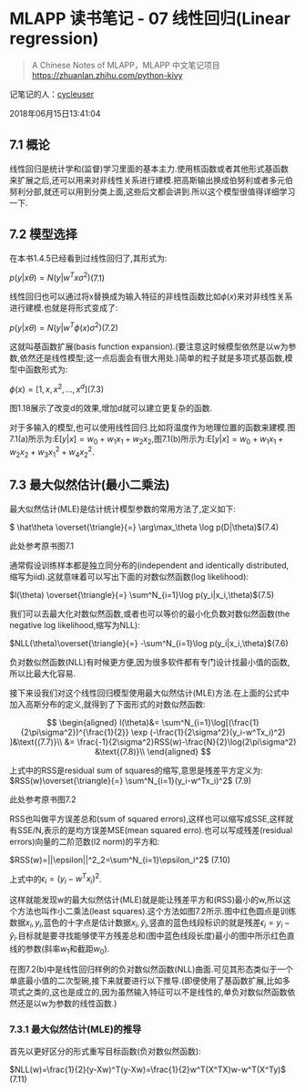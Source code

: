 # MLAPP 读书笔记 - 07 线性回归(Linear regression)

> A Chinese Notes of MLAPP，MLAPP 中文笔记项目 
https://zhuanlan.zhihu.com/python-kivy

记笔记的人：[cycleuser](https://www.zhihu.com/people/cycleuser/activities)

2018年06月15日13:41:04

## 7.1 概论

线性回归是统计学和(监督)学习里面的基本主力.使用核函数或者其他形式基函数来扩展之后,还可以用来对非线性关系进行建模.把高斯输出换成伯努利或者多元伯努利分部,就还可以用到分类上面,这些后文都会讲到.所以这个模型很值得详细学习一下.

## 7.2 模型选择


在本书1.4.5已经看到过线性回归了,其形式为:

$p(y|x\theta)=N(y|w^Tx\sigma^2)$(7.1)

线性回归也可以通过将x替换成为输入特征的非线性函数比如$\phi(x)$来对非线性关系进行建模.也就是将形式变成了:


$p(y|x\theta)=N(y|w^T\phi (x)\sigma^2)$(7.2)


这就叫基函数扩展(basis function expansion).(要注意这时候模型依然是以w为参数,依然还是线性模型;这一点后面会有很大用处.)简单的粒子就是多项式基函数,模型中函数形式为:

$\phi(x)=[1,x,x^2,...,x^d]$(7.3)

图1.18展示了改变d的效果,增加d就可以建立更复杂的函数.

对于多输入的模型,也可以使用线性回归.比如将温度作为地理位置的函数来建模.图7.1(a)所示为:$\mathrm{E}[y|x]=w_0+w_1x_1+w_2x_2$,图7.1(b)所示为:$\mathrm{E}[y|x]=w_0+w_1x_1+w_2x_2+w_3x_1^2+w_4x_2^2$.


## 7.3 最大似然估计(最小二乘法)

最大似然估计(MLE)是估计统计模型参数的常用方法了,定义如下:

$ \hat\theta \overset{\triangle}{=} \arg\max_\theta \log p(D|\theta)$(7.4)

此处参考原书图7.1

通常假设训练样本都是独立同分布的(independent and identically distributed,缩写为iid).这就意味着可以写出下面的对数似然函数(log likelihood):

$l(\theta) \overset{\triangle}{=} \sum^N_{i=1}\log p(y_i|x_i,\theta)$(7.5)

我们可以去最大化对数似然函数,或者也可以等价的最小化负数对数似然函数(the negative log likelihood,缩写为NLL):

$NLL(\theta)\overset{\triangle}{=} -\sum^N_{i=1}\log p(y_i|x_i,\theta)$(7.6)

负对数似然函数(NLL)有时候更方便,因为很多软件都有专门设计找最小值的函数,所以比最大化容易.

接下来设我们对这个线性回归模型使用最大似然估计(MLE)方法.在上面的公式中加入高斯分布的定义,就得到了下面形式的对数似然函数:

$$
\begin{aligned}
l(\theta)&=  \sum^N_{i=1}\log[(\frac{1}{2\pi\sigma^2})^{\frac{1}{2}} \exp (-\frac{1}{2\sigma^2}(y_i-w^Tx_i)^2)   ]&\text{(7.7)}\\
&= \frac{-1}{2\sigma^2}RSS(w)-\frac{N}{2}\log(2\pi\sigma^2) &\text{(7.8)}\\
\end{aligned}
$$

上式中的RSS是residual sum of squares的缩写,意思是残差平方定义为:
$RSS(w)\overset{\triangle}{=} \sum^N_{i=1}(y_i-w^Tx_i)^2$    (7.9)


此处参考原书图7.2

RSS也叫做平方误差总和(sum of squared errors),这样也可以缩写成SSE,这样就有SSE/N,表示的是均方误差MSE(mean squared erro).也可以写成残差(residual errors)向量的二阶范数(l2 norm)的平方和:



$RSS(w)=||\epsilon||^2_2=\sum^N_{i=1}\epsilon_i^2$     (7.10)


上式中的$\epsilon_i=(y_i-w^Tx_i)^2$.

这样就能发现w的最大似然估计(MLE)就是能让残差平方和(RSS)最小的w,所以这个方法也叫作小二乘法(least squares).这个方法如图7.2所示.图中红色圆点是训练数据$x_i,y_i$,蓝色的十字点是估计数据$x_i,\hat y_i$,竖直的蓝色线段标识的就是残差$\epsilon_i=y_i-\hat y_i$.目标就是要寻找能够使平方残差总和(图中蓝色线段长度)最小的图中所示红色直线的参数(斜率$w_1$和截距$w_0$).

在图7.2(b)中是线性回归样例的负对数似然函数(NLL)曲面.可见其形态类似于一个单底最小值的二次型碗,接下来就要进行以下推导.(即便使用了基函数扩展,比如多项式之类的,这也是成立的,因为虽然输入特征可以不是线性的,单负对数似然函数依然还是以w为参数的线性函数.)


### 7.3.1 最大似然估计(MLE)的推导

首先以更好区分的形式重写目标函数(负对数似然函数):

$NLL(w)=\frac{1}{2}(y-Xw)^T(y-Xw)=\frac{1}{2}w^T(X^TX)w-w^T(X^Ty)$   (7.11)